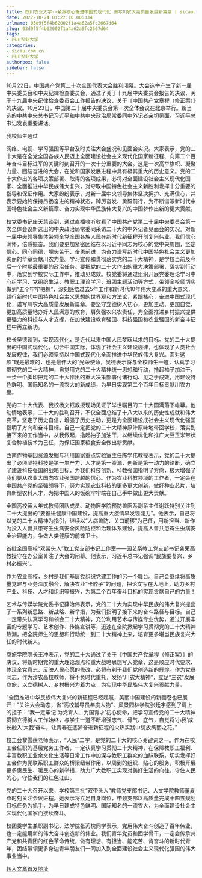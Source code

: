 ```yaml
---
title: 四川农业大学->紧跟核心奋进中国式现代化 谱写川农大高质量发展新篇章 | sicau.com.cn
date: 2022-10-24 01:22:10.005334
urlname: 03d9f5f4b62002f1a4a62a5fc2667d64
slug: 03d9f5f4b62002f1a4a62a5fc2667d64
tags: 
- 四川农业大学
categories:
- sicau.com.cn
- 四川农业大学
authorbox: false
sidebar: false
---
```

10月22日，中国共产党第二十次全国代表大会胜利闭幕。大会选举产生了新一届中央委员会和中央纪律检查委员会，通过了关于十九届中央委员会报告的决议、关于十九届中央纪律检查委员会工作报告的决议、关于《中国共产党章程（修正案）》的决议。10月23日，中国第二十届中央委员会第一次全体会议在北京举行。新当选的中共中央总书记习近平和中共中央政治局常委同中外记者亲切见面。习近平总书记发表重要讲话。

我校师生通过
<!--more-->
网络、电视、学习强国等平台及时关注大会盛况和见面会实况。大家表示，党的二十大是在全党全国各族人民迈上全面建设社会主义现代化国家新征程、向第二个百年奋斗目标进军的关键时刻召开的一次十分重要的大会。这是一次高举旗帜、凝聚力量、团结奋进的大会，在党和国家发展进程中具有极其重大的历史意义。党的二十大作出的各项决策部署、取得的各项成果，必将对全面建设社会主义现代化国家、全面推进中华民族伟大复兴，对夺取中国特色社会主义新胜利发挥十分重要的指导和保证作用。大家纷纷表示，对新一届中央领导集体坚决拥护、充满信心，并表示要始终保持昂扬奋进的精神状态，踔厉奋发、勇毅前行，为不断谱写新时代中国特色社会主义新篇章、奋力实现中华民族伟大复兴的中国梦作出新的更大贡献。

校党委书记庄天慧谈到，通过直播收听收看了中国共产党第二十届中央委员会第一次全体会议新选出的中央政治局常委同采访二十大的中外记者见面会的实况。对新一届中央领导集体带领全党全国各族人民在新时代新征程开创复兴伟业，我们信心满怀，倍感振奋。我们要更加紧密团结在以习近平同志为核心的党中央周围，坚定信心、同心同德，埋头苦干、奋勇前进，为奋力谱写新时代中国特色社会主义更加绚丽的华章贡献川农力量。学习宣传和贯彻落实党的二十大精神，是学校当前及今后一个时期最重要的政治任务。要把党的二十大作出的重大决策部署，落实到行动中，落实到学校实际工作中，推动见成效。校党委将通过组织开展党委理论学习中心组学习、党组织生活、教职工理论学习、班团主题活动等方式，带领全校师切实做到“五个牢牢把握”，深刻感悟过去5年工作和新时代10年伟大变革的重大意义，践行新时代中国特色社会主义思想的世界观和方法论，紧跟核心，奋进中国式现代化，谱写川农大高质量发展新篇章。要坚守立德树人初心，更加主动、更加自觉、更加高质量地办好人民满意的教育，肩负强农兴农责任，为全面推进乡村振兴提供更强力的科技与人才支撑，在加快建设教育强国、科技强国和农业强国的新奋斗征程中再立新功。

校长吴德谈到，实现现代化，是近代以来中国人民梦寐以求的目标。党的二十大提出的中国式现代化，切合中国实际，体现了社会主义建设规律，也体现了人类社会发展规律，我们必须坚持以中国式现代化全面推进中华民族伟大复兴。面对这项“既是最难的，也是最伟大的”光荣使命，吴德表示将与全校师生一道，认真学习贯彻党的二十大精神，自觉用党的二十大精神统一思想和行动，撸起袖子加油干，一步一个脚印把党的二十大作出的重大决策部署付诸行动、见之于成效，用建设特色鲜明、国际知名的一流农大的新成绩，为早日实现第二个百年目标贡献川农力量。

党的二十大代表、我校杨文钰教授现场见证了举世瞩目的二十大圆满落下帷幕。他动情地表示，二十大的胜利召开，不仅全面总结了十八大以来的历史性成就和伟大变革，坚定了历史自信，增强了历史主动，更是为全面建设成社会主义现代化强国指明了方向和奋斗目标。自己一定把党的二十大精神原汁原味地带回学校，落实到接下来的工作当中，从我做起，撸起袖子加油干，以继续优化和推广大豆玉米带状复合种植技术为己任，为保证国家粮食安全做出新贡献。

西南作物基因资源发掘与利用国家重点实验室主任陈学伟教授表示，党的二十大提出了必须坚持科技是第一生产力，人才是第一资源，创新是第一动力的论断，确立了建设科技强国的战略目标，为我们科技创新、科教强国指明了方向，极大增强了我们要从农业大国向农业强国跨越的信心。作为农业科教领域的工作者，一定会在中国共产党的坚强领导下，努力实现农业科技的更多更大创新，做好种业芯片，培育新型农科人才，为把中国人的饭碗牢牢端在自己手中做出更大贡献。

全国高校黄大年式教师团队成员、动物医学院预防兽医系副系主任谢跃特别关注到二十大提出的“要推进健康中国建设，提高重大疫情早发现能力”。他表示，自己将以党的二十大精神为指引，继续以“人病兽防、关口前移”为己任，用新担当、新作为投入人兽共患寄生虫病安全风险防控和治理体系建设，提高人兽共患寄生虫病安全治理能力，争做人类健康的前锋卫士。

首批全国高校“双带头人”教工党支部书记工作室——园艺系教工党支部书记龚荣高教授守在办公室关注了大会的闭幕。他表示，习近平总书记强调“民族要复兴，乡村必振兴”。

作为农业高校，乡村是我们基层党组织党建工作的另一个舞台。自己会继续将高质量党建与业务深度融合，解决农业“卡脖子”的问题，把论文写在大地上，助力乡村产业、科技、人才和组织等振兴，为第二个百年奋斗目标的实现贡献自己的力量！

艺术与传媒学院党委书记薛治伟表示，党的二十大为实现中华民族的伟大复兴提出了一系列新思路、新战略、新举措，为我们指明了接下来的奋斗路径与目标。自己一定带头认真学习和领会二十大精神，充分利用艺术与传媒专业优势，通过开展丰富的专题学习、艺术创作、传媒宣讲等，迅速在全院掀起学习贯彻党的二十大精神热潮，把全院师生的思想和行动统一到二十大精神上来，培育更多堪当民族复兴大任的时代新人。

商旅学院院长王冲表示，党的二十大通过了关于《中国共产党章程（修正案）》的决议，将新时期党的重大理论观点和重大战略思想写入党章，这是顺应时代要求、体现全党意志、反映人民心愿的修改，必将有利于我们党创造新的辉煌。作为党员同志，作为涉农高校教师，将不负时代重托，发扬“川农大精神”，立足“三农”发展商旅，以立德树人、乡村振兴为着力点，为实现中华民族伟大复兴贡献力量。

“全面推进中华民族伟大复兴的新征程已经起航，美丽中国建设的新画卷也已展开！”关注大会动态，省“高校辅导员年度人物”、风景园林学院张廷宇感到了肩上的担子：“我一定牢记‘为党育人、为国育才’初心使命，把学习宣传党的二十大精神贯彻立德树人工作始终，与学生一道不断增强志气、骨气、底气，自觉将‘小我’成长融入‘大我’奋斗，让青春在逐梦奋进新征程的火热实践中绽放绚丽之花。”

校工会黎雪莲老师表示，“人民”二字，是党的二十大的核心关键词之一。作为在校工会任职的基层党务工作者，一定认真学习贯彻二十大精神，在保障教职工福利、丰富教职工业余文化生活等日常工作中加深与教职工群众的血脉联系，切实发挥好工会作为党联系职工群众的桥梁纽带作用，以周到的组织、贴心的服务，积极开展更多惠民生、暖民心的新举措，助力广大教职工实现对美好生活的向往，守住人民的心，守住我们的红色江山。

党的二十大召开以来，学校第三批“双带头人”教师党支部书记、人文学院教师董夏燕时刻关注会议进程。她表示将立足自身岗位，带领支部以高质量完成十四五规划目标任务为抓手，为早日建成特色鲜明、国际知名的一流农大，为全面建设社会主义现代化国家而接续奋斗。

校团委学生兼职副书记、法学院张芮槐同学表示，党用伟大奋斗创造了百年伟业，也一定能用新的伟大奋斗创造新的伟业。我们青年党员和团学骨干，一定会传承共产党和共青团的红色革命传统，做有理想、有担当、能吃苦、肯奋斗的新时代青年，团结带领更多身边青年朋友们一同加入到全面建设社会主义现代化强国的伟大事业当中。



[转入文章首发地址](https://news.sicau.edu.cn/info/1135/69896.htm)